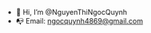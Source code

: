 - 👋 Hi, I’m @NguyenThiNgocQuynh
- 📭 Email: ngocquynh4869@gmail.com

<!---
Quynh28/Quynh28 is a ✨ special ✨ repository because its `README.md` (this file) appears on your GitHub profile.
You can click the Preview link to take a look at your changes.
--->
